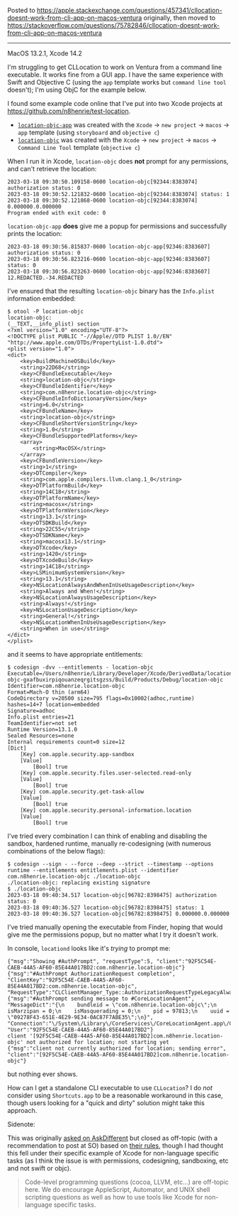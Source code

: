Posted to <https://apple.stackexchange.com/questions/457341/cllocation-doesnt-work-from-cli-app-on-macos-ventura> originally, then moved to <https://stackoverflow.com/questions/75782846/cllocation-doesnt-work-from-cli-app-on-macos-ventura>

---

MacOS 13.2.1, Xcode 14.2

I'm struggling to get CLLocation to work on Ventura from a command line executable. It works fine from a GUI app. I have the same experience with Swift and Objective C (using the `app` template works but `command line tool` doesn't); I'm using ObjC for the example below.

I found some example code online that I've put into two Xcode projects at <https://github.com/n8henrie/test-location>.

- [`location-objc-app`](https://github.com/n8henrie/test-location/tree/master/location-objc-app) was created with the `Xcode` -> `new project` -> `macos` -> `app` template (using `storyboard` and `objective c`)
- [`location-objc`](https://github.com/n8henrie/test-location/tree/master/location-objc) was created with the `Xcode` -> `new project` -> `macos` -> `Command Line Tool` template (`objective c`)

When I run it in Xcode, `location-objc` does **not** prompt for any permissions, and can't retrieve the location:

```
2023-03-18 09:30:50.109158-0600 location-objc[92344:8383074] authorization status: 0
2023-03-18 09:30:52.121832-0600 location-objc[92344:8383074] status: 1
2023-03-18 09:30:52.121868-0600 location-objc[92344:8383074] 0.000000.0.000000
Program ended with exit code: 0
```

`location-objc-app` **does** give me a popup for permissions and successfully prints the location:

```
2023-03-18 09:30:56.815837-0600 location-objc-app[92346:8383607] authorization status: 0
2023-03-18 09:30:56.823216-0600 location-objc-app[92346:8383607] status: 0
2023-03-18 09:30:56.823263-0600 location-objc-app[92346:8383607] 12.REDACTED.-34.REDACTED
```


I've ensured that the resulting `location-objc` binary has the `Info.plist` information embedded:

```console
$ otool -P location-objc
location-objc:
(__TEXT,__info_plist) section
<?xml version="1.0" encoding="UTF-8"?>
<!DOCTYPE plist PUBLIC "-//Apple//DTD PLIST 1.0//EN" "http://www.apple.com/DTDs/PropertyList-1.0.dtd">
<plist version="1.0">
<dict>
	<key>BuildMachineOSBuild</key>
	<string>22D68</string>
	<key>CFBundleExecutable</key>
	<string>location-objc</string>
	<key>CFBundleIdentifier</key>
	<string>com.n8henrie.location-objc</string>
	<key>CFBundleInfoDictionaryVersion</key>
	<string>6.0</string>
	<key>CFBundleName</key>
	<string>location-objc</string>
	<key>CFBundleShortVersionString</key>
	<string>1.0</string>
	<key>CFBundleSupportedPlatforms</key>
	<array>
		<string>MacOSX</string>
	</array>
	<key>CFBundleVersion</key>
	<string>1</string>
	<key>DTCompiler</key>
	<string>com.apple.compilers.llvm.clang.1_0</string>
	<key>DTPlatformBuild</key>
	<string>14C18</string>
	<key>DTPlatformName</key>
	<string>macosx</string>
	<key>DTPlatformVersion</key>
	<string>13.1</string>
	<key>DTSDKBuild</key>
	<string>22C55</string>
	<key>DTSDKName</key>
	<string>macosx13.1</string>
	<key>DTXcode</key>
	<string>1420</string>
	<key>DTXcodeBuild</key>
	<string>14C18</string>
	<key>LSMinimumSystemVersion</key>
	<string>13.1</string>
	<key>NSLocationAlwaysAndWhenInUseUsageDescription</key>
	<string>Always and When!</string>
	<key>NSLocationAlwaysUsageDescription</key>
	<string>Always!</string>
	<key>NSLocationUsageDescription</key>
	<string>General!</string>
	<key>NSLocationWhenInUseUsageDescription</key>
	<string>When in use</string>
</dict>
</plist>
```

and it seems to have appropriate entitlements:

```console
$ codesign -dvv --entitlements - location-objc
Executable=/Users/n8henrie/Library/Developer/Xcode/DerivedData/location-objc-gxafbuxirpiqouanzeqrgitsgzss/Build/Products/Debug/location-objc
Identifier=com.n8henrie.location-objc
Format=Mach-O thin (arm64)
CodeDirectory v=20500 size=795 flags=0x10002(adhoc,runtime) hashes=14+7 location=embedded
Signature=adhoc
Info.plist entries=21
TeamIdentifier=not set
Runtime Version=13.1.0
Sealed Resources=none
Internal requirements count=0 size=12
[Dict]
	[Key] com.apple.security.app-sandbox
	[Value]
		[Bool] true
	[Key] com.apple.security.files.user-selected.read-only
	[Value]
		[Bool] true
	[Key] com.apple.security.get-task-allow
	[Value]
		[Bool] true
	[Key] com.apple.security.personal-information.location
	[Value]
		[Bool] true
```

I've tried every combination I can think of enabling and disabling the sandbox, hardened runtime, manually re-codesigning (with numerous combinations of the below flags):

```console
$ codesign --sign - --force --deep --strict --timestamp --options runtime --entitlements entitlements.plist --identifier com.n8henrie.location-objc ./location-objc
./location-objc: replacing existing signature
$ ./location-objc
2023-03-18 09:40:34.517 location-objc[96782:8398475] authorization status: 0
2023-03-18 09:40:36.527 location-objc[96782:8398475] status: 1
2023-03-18 09:40:36.527 location-objc[96782:8398475] 0.000000.0.000000
```

I've tried manually opening the executable from Finder, hoping that would give me the permissions popup, but no matter what I try it doesn't work.

In console, `locationd` looks like it's *trying* to prompt me:

```
{"msg":"Showing #AuthPrompt", "requestType":5, "client":"92F5C54E-CAEB-44A5-AF60-85E44A017BD2:com.n8henrie.location-objc"}
{"msg":"#AuthPrompt AuthorizationRequest completion", "ClientKey":"92F5C54E-CAEB-44A5-AF60-85E44A017BD2:com.n8henrie.location-objc", "RequestType":"CLClientManager_Type::AuthorizationRequestTypeLegacyAlways"}
{"msg":"#AuthPrompt sending message to #CoreLocationAgent", "MessageDict":"{\n    bundleid = \"com.n8henrie.location-objc\";\n    isMarzipan = 0;\n    isMasquerading = 0;\n    pid = 97813;\n    uuid = \"09278F43-651E-4E29-9E34-0AC87F7ABE35\";\n}", "Connection":"\/System\/Library\/CoreServices\/CoreLocationAgent.app\/Contents\/MacOS\/CoreLocationAgent", "User":"92F5C54E-CAEB-44A5-AF60-85E44A017BD2"}
client '[92F5C54E-CAEB-44A5-AF60-85E44A017BD2]com.n8henrie.location-objc' not authorized for location; not starting yet
{"msg":"client not currently authorized for location; sending error", "client":"[92F5C54E-CAEB-44A5-AF60-85E44A017BD2]com.n8henrie.location-objc"}
```

but nothing ever shows.

How can I get a standalone CLI executable to use `CLLocation`? I do *not* consider using `Shortcuts.app` to be a reasonable workaround in this case, though users looking for a "quick and dirty" solution might take this approach.

Sidenote:

This was originally [asked on AskDifferent](https://apple.stackexchange.com/questions/457341/cllocation-doesnt-work-from-cli-app-on-macos-ventura) but closed as off-topic (with a recommendation to post at SO) based on [their rules](https://apple.stackexchange.com/help/on-topic), though I had thought this fell under their specific example of Xcode for non-language specific tasks (as I think the issue is with permissions, codesigning, sandboxing, etc and not swift or objc).

> Code-level programming questions (cocoa, LLVM, etc…) are off-topic here. We do encourage AppleScript, Automator, and UNIX shell scripting questions as well as how to use tools like Xcode for non-language specific tasks.
